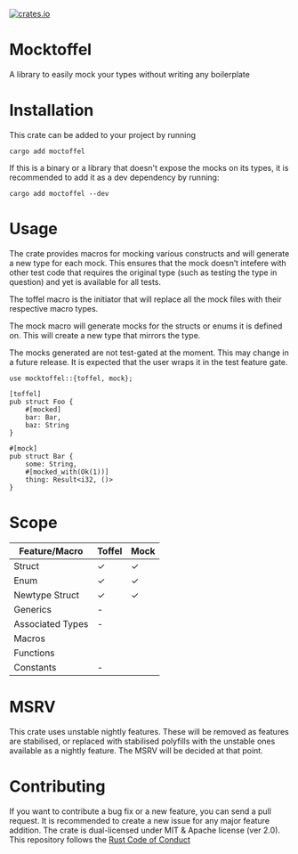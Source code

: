 [![crates.io](https://img.shields.io/crates/v/mocktoffel.svg)](https://crates.io/crates/mocktoffel)
# Mocktoffel
A library to easily mock your types without writing any boilerplate

# Installation

This crate can be added to your project by running
```
cargo add moctoffel
```

If this is a binary or a library that doesn't expose the mocks on its types, it is recommended to add it as a dev dependency by running:
```
cargo add moctoffel --dev
```

# Usage

The crate provides macros for mocking various constructs and will generate a new type for each mock. This ensures that the mock doesn’t intefere with other test code that requires the original type (such as testing the type in question) and yet is available for all tests.

The toffel macro is the initiator that will replace all the mock files with their respective macro types.

The mock macro will generate mocks for the structs or enums it is defined on. This will create a new type that mirrors the type.

The mocks generated are not test-gated at the moment. This may change in a future release. It is expected that the user wraps it in the test feature gate.

```
use mocktoffel::{toffel, mock};

[toffel]
pub struct Foo {
    #[mocked]
    bar: Bar,
    baz: String
}

#[mock]
pub struct Bar {
    some: String,
    #[mocked_with(Ok(1))]
    thing: Result<i32, ()>
}
```

# Scope
|Feature/Macro   | Toffel  | Mock  |
|---|---|---|
|Struct   |✓|✓|
|Enum   |✓|✓|
|Newtype Struct |✓|✓|
|Generics | - | |
|Associated Types|-||
|Macros   | | |
|Functions| | |
|Constants   | -| |

# MSRV

This crate uses unstable nightly features. These will be removed as features are stabilised, or replaced with stabilised polyfills with the unstable ones available as a nightly feature. The MSRV will be decided at that point. 

# Contributing

If you want to contribute a bug fix or a new feature, you can send a pull request. It is recommended to create a new issue for any major feature addition. The crate is dual-licensed under MIT & Apache license (ver 2.0). This repository follows the [Rust Code of Conduct](https://www.rust-lang.org/policies/code-of-conduct)

